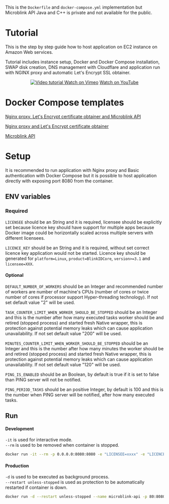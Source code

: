 This is the `Dockerfile` and `docker-compose.yml` implementation but Microblink API Java and C++ is private and not available for the public. 

# Tutorial 

This is the step by step guide how to host application on EC2 instance on Amazon Web services.  

Tutorial includes instance setup, Docker and Docker Compose installation, SWAP disk creation, DNS management with Cloudflare and application run with NGINX proxy and automatic Let's Encrypt SSL obtainer.

<p align="center" >
  <a href="https://youtu.be/kIR4SVRSa9U" target="_blank">
    <img src="https://raw.githubusercontent.com/" alt="Video tutorial" />
  </a>
  <a href="https://vimeo.com/241867174" target="_blank">Watch on Vimeo</a>
  <a href="https://youtu.be/kIR4SVRSa9U" target="_blank">Watch on YouTube</a>
</p>

# Docker Compose templates

[Nginx proxy, Let's Encrypt certificate obtainer and Microblink API](./docker-compose.yml)  

[Nginx proxy and Let's Encrypt certificate obtainer](./docker-compose.nginx.yml)  

[Microblink API](./docker-compose.api.yml)  
 

# Setup

It is recommended to run application with Nginx proxy and Basic authentication with Docker Compose but it is possible to host application directly with exposing port 8080 from the container. 

## ENV variables

### Required

`LICENSEE` should be an String and it is required, licensee should be explicitly set because licence key should have support for multiple apps because Docker image could be horizontally scaled across multiple servers with different licensees.  

`LICENCE_KEY` should be an String and it is required, without set correct licence key application would not be started. Licence key should be generated for `platform=Linux`, `product=BlinkIDCore`, `version>=3.1` and `licensee=XXX`.  

#### Optional

`DEFAULT_NUMBER_OF_WORKERS` should be an Integer and recommended number of workers are number of machine's CPUs (number of cores or twice number of cores if processor support Hyper-threading technology). If not set default value "2" will be used.  

`TASK_COUNTER_LIMIT_WHEN_WORKER_SHOULD_BE_STOPPED` should be an Integer and this is the number after how many executed tasks worker should be and retired (stopped process) and started fresh Native wrapper, this is protection against potential memory leaks which can cause application unavailability. If not set default value "200" will be used.  

`MINUTES_COUNTER_LIMIT_WHEN_WORKER_SHOULD_BE_STOPPED` should be an Integer and this is the number after how many minutes the worker should be and retired (stopped process) and started fresh Native wrapper, this is protection against potential memory leaks which can cause application unavailability. If not set default value "120" will be used.

`PING_IS_ENABLED` should be an Boolean, by default is true if it is set to false than PING server will not be notified.  

`PING_PERIOD_TASKS` should be an positive Integer, by default is 100 and this is the number when PING server will be notified, after how many executed tasks.  

## Run

#### Development

`-it` is used for interactive mode.  
`--rm` is used to be removed when container is stopped.  

```bash
docker run -it --rm -p 0.0.0.0:8080:8080 -e "LICENSEE=xxxx" -e "LICENCE_KEY=xxxx" -e "DEFAULT_NUMBER_OF_WORKERS=5" -e "TASK_COUNTER_LIMIT_WHEN_WORKER_SHOULD_BE_STOPPED=3" microblink/api
```

#### Production

`-d` is used to be executed as background process.  
`--restart unless-stopped` is used as protection to be automatically restarted if container is down.   

```bash
docker run -d --restart unless-stopped --name microblink-api -p 80:8080 -p 443:8080 -e "LICENSEE=xxxx" -e "LICENCE_KEY=xxxx" -e "DEFAULT_NUMBER_OF_WORKERS=8" -e "TASK_COUNTER_LIMIT_WHEN_WORKER_SHOULD_BE_STOPPED=200" -e "MINUTES_COUNTER_LIMIT_WHEN_WORKER_SHOULD_BE_STOPPED=120" microblink/api:1.0.0
```